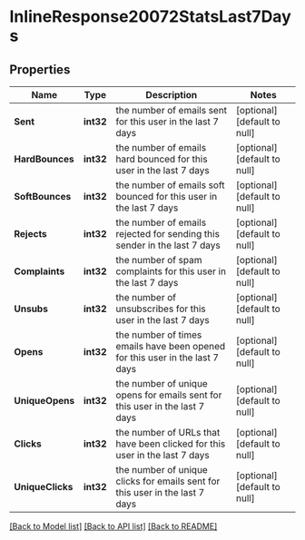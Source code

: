 # InlineResponse20072StatsLast7Days

## Properties
Name | Type | Description | Notes
------------ | ------------- | ------------- | -------------
**Sent** | **int32** | the number of emails sent for this user in the last 7 days | [optional] [default to null]
**HardBounces** | **int32** | the number of emails hard bounced for this user in the last 7 days | [optional] [default to null]
**SoftBounces** | **int32** | the number of emails soft bounced for this user in the last 7 days | [optional] [default to null]
**Rejects** | **int32** | the number of emails rejected for sending this sender in the last 7 days | [optional] [default to null]
**Complaints** | **int32** | the number of spam complaints for this user in the last 7 days | [optional] [default to null]
**Unsubs** | **int32** | the number of unsubscribes for this user in the last 7 days | [optional] [default to null]
**Opens** | **int32** | the number of times emails have been opened for this user in the last 7 days | [optional] [default to null]
**UniqueOpens** | **int32** | the number of unique opens for emails sent for this user in the last 7 days | [optional] [default to null]
**Clicks** | **int32** | the number of URLs that have been clicked for this user in the last 7 days | [optional] [default to null]
**UniqueClicks** | **int32** | the number of unique clicks for emails sent for this user in the last 7 days | [optional] [default to null]

[[Back to Model list]](../README.md#documentation-for-models) [[Back to API list]](../README.md#documentation-for-api-endpoints) [[Back to README]](../README.md)


